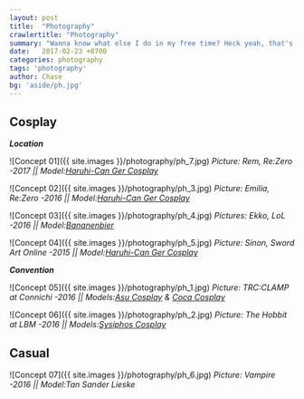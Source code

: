 ```yaml
---
layout: post
title:  "Photography"
crawlertitle: "Photography"
summary: "Wanna know what else I do in my free time? Heck yeah, that's right, Photography! Besides trying to get the best spots at conventions, I also love to travel around and search for nice locations. I mostly shoot cosplayers, but sometimes also some casuals."
date:   2017-02-23 +0700
categories: photography
tags: 'photography'
author: Chase
bg: 'aside/ph.jpg'
---
```


## **Cosplay**

_**Location**_

![Concept 01]({{ site.images }}/photography/ph_7.jpg)
*Picture: Rem, Re:Zero -2017 || Model:[Haruhi-Can Ger Cosplay](https://www.facebook.com/haruhican/)* 

![Concept 02]({{ site.images }}/photography/ph_3.jpg)
*Picture: Emilia, Re:Zero -2016 || Model:[Haruhi-Can Ger Cosplay](https://www.facebook.com/haruhican/)* 

![Concept 03]({{ site.images }}/photography/ph_4.jpg)
*Pictures: Ekko, LoL -2016 || Model:[Bananenbier](https://www.facebook.com/Bananenbier/?fref=ts)* 

![Concept 04]({{ site.images }}/photography/ph_5.jpg)
*Picture: Sinon, Sword Art Online -2015 || Model:[Haruhi-Can Ger Cosplay](https://www.facebook.com/haruhican/)* 

_**Convention**_

![Concept 05]({{ site.images }}/photography/ph_1.jpg)
*Picture: TRC:CLAMP at Connichi -2016 || Models:[Asu Cosplay](https://www.facebook.com/Asus-Cosplays-1407436276190831/?ref=ts&fref=ts) & [Coca Cosplay](https://www.facebook.com/cocacosplay)*

![Concept 06]({{ site.images }}/photography/ph_2.jpg)
*Picture: The Hobbit at LBM -2016 || Models:[Sysiphos Cosplay](https://www.facebook.com/SisyphosCosplay/?fref=ts)*

## **Casual**

![Concept 07]({{ site.images }}/photography/ph_6.jpg)
*Picture: Vampire -2016 || Model:Tan Sander Lieske* 



